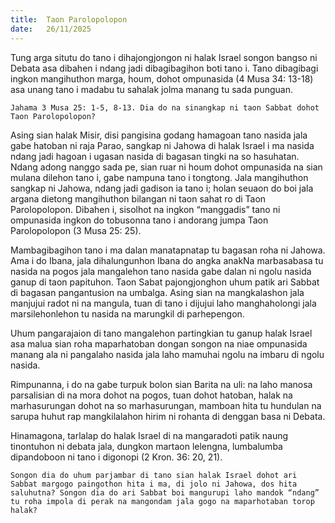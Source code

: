 ```yaml
---
title:  Taon Parolopolopon
date:   26/11/2025
---
```


Tung arga situtu do tano i dihajongjongon ni halak Israel songon bangso ni Debata asa dibahen i ndang jadi dibagibagihon boti tano i. Tano dibagibagi ingkon mangihuthon marga, houm, dohot ompunasida (4 Musa 34: 13-18) asa unang tano i madabu tu sahalak jolma manang tu sada punguan.

`Jahama 3 Musa 25: 1-5, 8-13. Dia do na sinangkap ni taon Sabbat dohot Taon Parolopolopon?`

Asing sian halak Misir, disi pangisina godang hamagoan tano nasida jala gabe hatoban ni raja Parao, sangkap ni Jahowa di halak Israel i ma nasida ndang jadi hagoan i ugasan nasida di bagasan tingki na so hasuhatan. Ndang adong nanggo sada pe, sian ruar ni houm dohot ompunasida na sian mulana dilehon tano i, gabe nampuna tano i tongtong. Jala mangihuthon sangkap ni Jahowa, ndang jadi gadison ia tano i; holan seuaon do boi jala argana dietong mangihuthon bilangan ni taon sahat ro di Taon Parolopolopon. Dibahen i, sisolhot na ingkon “manggadis” tano ni ompunasida ingkon do tobusonna tano i andorang jumpa Taon Parolopolopon (3 Musa 25: 25).

Mambagibagihon tano i ma dalan manatapnatap tu bagasan roha ni Jahowa. Ama i do Ibana, jala dihalungunhon Ibana do angka anakNa marbasabasa tu nasida na pogos jala mangalehon tano nasida gabe dalan ni ngolu nasida ganup di taon papituhon. Taon Sabat pajongjonghon uhum patik ari Sabbat di bagasan pangantusion na umbalga. Asing sian na mangkalashon jala manjujui radot ni na mangula, tuan di tano i dijujui laho manghaholongi jala marsilehonlehon tu nasida na marungkil di parhepengon.

Uhum pangarajaion di tano mangalehon partingkian tu ganup halak Israel asa malua sian roha maparhatoban dongan songon na niae ompunasida manang ala ni pangalaho nasida jala laho mamuhai ngolu na imbaru di ngolu nasida.

Rimpunanna, i do na gabe turpuk bolon sian Barita na uli: na laho manosa parsalisian di na mora dohot na pogos, tuan dohot hatoban, halak na marhasurungan dohot na so marhasurungan, mamboan hita tu hundulan na sarupa huhut rap mangkilalahon hirim ni rohanta di denggan basa ni Debata.

Hinamagona, tarlalap do halak Israel di na mangaradoti patik naung tinontuhon ni debata jala, dungkon martaon lelengna, lumbalumba dipandoboon ni tano i digonopi (2 Kron. 36: 20, 21).

`Songon dia do uhum parjambar di tano sian halak Israel dohot ari Sabbat margogo paingothon hita i ma, di jolo ni Jahowa, dos hita saluhutna? Songon dia do ari Sabbat boi mangurupi laho mandok “ndang” tu roha impola di perak na mangondam jala gogo na maparhotaban torop halak?`